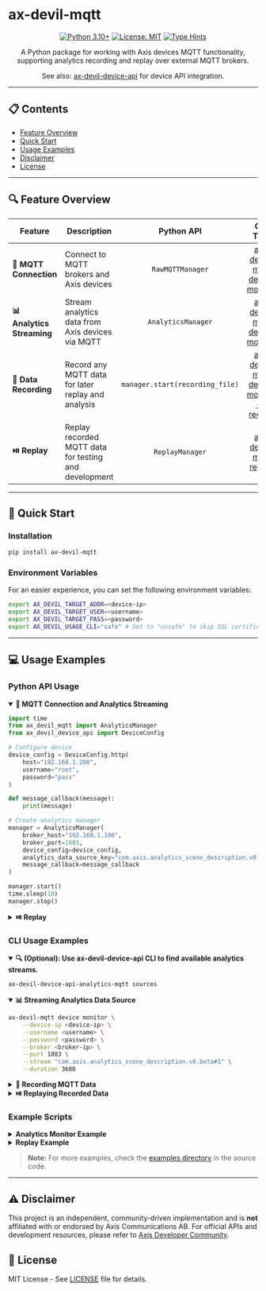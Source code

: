 # ax-devil-mqtt

<div align="center">

[![Python 3.10+](https://img.shields.io/badge/python-3.10+-blue.svg)](https://www.python.org/downloads/)
[![License: MIT](https://img.shields.io/badge/License-MIT-yellow.svg)](https://opensource.org/licenses/MIT)
[![Type Hints](https://img.shields.io/badge/Type%20Hints-Strict-brightgreen.svg)](https://www.python.org/dev/peps/pep-0484/)

A Python package for working with Axis devices MQTT functionality, supporting analytics recording and replay over external MQTT brokers.

See also: [ax-devil-device-api](https://github.com/rasmusrynell/ax-devil-device-api) for device API integration.

</div>

---

## 📋 Contents

- [Feature Overview](#-feature-overview)
- [Quick Start](#-quick-start)
- [Usage Examples](#-usage-examples)
- [Disclaimer](#-disclaimer)
- [License](#-license)

---

## 🔍 Feature Overview

<table>
  <thead>
    <tr>
      <th>Feature</th>
      <th>Description</th>
      <th align="center">Python API</th>
      <th align="center">CLI Tool</th>
    </tr>
  </thead>
  <tbody>
    <tr>
      <td><b>🔌 MQTT Connection</b></td>
      <td>Connect to MQTT brokers and Axis devices</td>
      <td align="center"><code>RawMQTTManager</code></td>
      <td align="center"><a href="#mqtt-connection">ax-devil-mqtt device monitor</a></td>
    </tr>
    <tr>
      <td><b>📊 Analytics Streaming</b></td>
      <td>Stream analytics data from Axis devices via MQTT</td>
      <td align="center"><code>AnalyticsManager</code></td>
      <td align="center"><a href="#analytics-streaming">ax-devil-mqtt device monitor</a></td>
    </tr>
    <tr>
      <td><b>💾 Data Recording</b></td>
      <td>Record any MQTT data for later replay and analysis</td>
      <td align="center"><code>manager.start(recording_file)</code></td>
      <td align="center"><a href="#data-recording">ax-devil-mqtt device monitor --record</a></td>
    </tr>
    <tr>
      <td><b>⏯️ Replay</b></td>
      <td>Replay recorded MQTT data for testing and development</td>
      <td align="center"><code>ReplayManager</code></td>
      <td align="center"><a href="#data-replay">ax-devil-mqtt replay</a></td>
    </tr>
  </tbody>
</table>

---

## 🚀 Quick Start

### Installation

```bash
pip install ax-devil-mqtt
```

### Environment Variables
For an easier experience, you can set the following environment variables:
```bash
export AX_DEVIL_TARGET_ADDR=<device-ip>
export AX_DEVIL_TARGET_USER=<username>
export AX_DEVIL_TARGET_PASS=<password>
export AX_DEVIL_USAGE_CLI="safe" # Set to "unsafe" to skip SSL certificate verification for CLI calls
```

---

## 💻 Usage Examples

### Python API Usage

<details open>
<summary><b>🔌 MQTT Connection and Analytics Streaming</b></summary>
<p>

```python
import time
from ax_devil_mqtt import AnalyticsManager
from ax_devil_device_api import DeviceConfig

# Configure device
device_config = DeviceConfig.http(
    host="192.168.1.200",
    username="root",
    password="pass"
)

def message_callback(message):
    print(message)

# Create analytics manager
manager = AnalyticsManager(
    broker_host="192.168.1.100",
    broker_port=1883,
    device_config=device_config,
    analytics_data_source_key="com.axis.analytics_scene_description.v0.beta#1",
    message_callback=message_callback
)

manager.start()
time.sleep(10)
manager.stop()
```
</p>
</details>

<details>
<summary><b>⏯️ Replay</b></summary>
<p>

```python
import time
from ax_devil_mqtt import ReplayManager

def message_callback(message):
    print(message)

# Create a replay manager
manager = ReplayManager(
    recording_file="recordings/device_recording.jsonl",
    message_callback=message_callback
)

# Start the manager
manager.start()
time.sleep(10)
manager.stop()
```
</p>
</details>

### CLI Usage Examples

<details open>
<summary><b>🔍 (Optional): Use ax-devil-device-api CLI to find available analytics streams.</b></summary>
<p>

```bash
ax-devil-device-api-analytics-mqtt sources
```
</p>
</details>

<details open>
<summary><a name="mqtt-connection"></a><a name="analytics-streaming"></a><b>📊 Streaming Analytics Data Source</b></summary>
<p>

```bash
ax-devil-mqtt device monitor \
    --device-ip <device-ip> \
    --username <username> \
    --password <password> \
    --broker <broker-ip> \
    --port 1883 \
    --stream "com.axis.analytics_scene_description.v0.beta#1" \
    --duration 3600
```
</p>
</details>

<details>
<summary><a name="data-recording"></a><b>💾 Recording MQTT Data</b></summary>
<p>

```bash
ax-devil-mqtt device monitor \
    --device-ip <device-ip> \
    --username <username> \
    --password <password> \
    --broker <broker-ip> \
    --port 1883 \
    --stream "com.axis.analytics_scene_description.v0.beta#1" \
    --record \
    --duration 3600
```
</p>
</details>

<details>
<summary><a name="data-replay"></a><b>⏯️ Replaying Recorded Data</b></summary>
<p>

```bash
ax-devil-mqtt replay recordings/device_recording.jsonl
```
</p>
</details>

### Example Scripts

<details>
<summary><b>Analytics Monitor Example</b></summary>
<p>

```bash
python src/ax_devil_mqtt/examples/analytics_monitor.py --host <broker-ip>
```
</p>
</details>

<details>
<summary><b>Replay Example</b></summary>
<p>

```bash
python src/ax_devil_mqtt/examples/replay.py recordings/device_recording.jsonl
```
</p>
</details>

> **Note:** For more examples, check the [examples directory](src/ax_devil_mqtt/examples) in the source code.

---

## ⚠️ Disclaimer

This project is an independent, community-driven implementation and is **not** affiliated with or endorsed by Axis Communications AB. For official APIs and development resources, please refer to [Axis Developer Community](https://www.axis.com/en-us/developer).

## 📄 License

MIT License - See [LICENSE](LICENSE) file for details.
